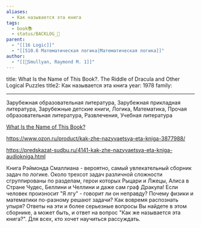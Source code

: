 ```yaml
---
aliases:
  - Как называется эта книга
tags:
  - book📚
  - status/BACKLOG_🌰
parent:
  - "[[16 Logic]]"
  - "[[510.6 Математическая логика|Математическая логика]]"
author:
  - "[[👤Smullyan, Raymond M. 1]]"
---
```


title: What Is the Name of This Book?. The Riddle of Dracula and Other Logical Puzzles
title2: Как называется эта книга
year: 1978
family:

---

Зарубежная образовательная литература, Зарубежная прикладная литература, Зарубежные детские книги, Логика, Математика, Прочая образовательная литература, Развлечения, Учебная литература

[What Is the Name of This Book?](https://www.goodreads.com/book/show/493576.What_Is_the_Name_of_This_Book_?from_search=true&from_srp=true&qid=ofoPWU2Rxq&rank=2)

https://www.ozon.ru/product/kak-zhe-nazyvaetsya-eta-kniga-3877988/

https://predskazat-sudbu.ru/4141-kak-zhe-nazyvaetsya-eta-kniga-audiokniga.html



Книга Рэймонда Смаллиана - вероятно, самый увлекательный сборник задач по логике.
Около трехсот задач различной сложности сгруппированы по разделам, герои которых Рыцари и Лжецы, Алиса в Стране Чудес, Беллини и Челлини и даже сам граф Дракула!
Если человек произносит "Я лгу" - говорит ли он неправду? Почему физики и математики по-разному решают задачи? Как вовремя распознать упыря?
Ответы на эти и более серьезные вопросы Вы найдете в этом сборнике, а может быть, и ответ на вопрос "Как же называется эта книга?".
Для всех, кто хочет научиться рассуждать.

